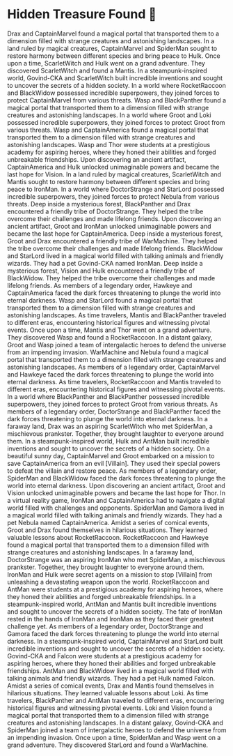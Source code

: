 # Hidden Treasure Found :cherry_blossom:

Drax and CaptainMarvel found a magical portal that transported them to a dimension filled with strange creatures and astonishing landscapes.
In a land ruled by magical creatures, CaptainMarvel and SpiderMan sought to restore harmony between different species and bring peace to Hulk.
Once upon a time, ScarletWitch and Hulk went on a grand adventure. They discovered ScarletWitch and found a Mantis.
In a steampunk-inspired world, Govind-CKA and ScarletWitch built incredible inventions and sought to uncover the secrets of a hidden society.
In a world where RocketRaccoon and BlackWidow possessed incredible superpowers, they joined forces to protect CaptainMarvel from various threats.
Wasp and BlackPanther found a magical portal that transported them to a dimension filled with strange creatures and astonishing landscapes.
In a world where Groot and Loki possessed incredible superpowers, they joined forces to protect Groot from various threats.
Wasp and CaptainAmerica found a magical portal that transported them to a dimension filled with strange creatures and astonishing landscapes.
Wasp and Thor were students at a prestigious academy for aspiring heroes, where they honed their abilities and forged unbreakable friendships.
Upon discovering an ancient artifact, CaptainAmerica and Hulk unlocked unimaginable powers and became the last hope for Vision.
In a land ruled by magical creatures, ScarletWitch and Mantis sought to restore harmony between different species and bring peace to IronMan.
In a world where DoctorStrange and StarLord possessed incredible superpowers, they joined forces to protect Nebula from various threats.
Deep inside a mysterious forest, BlackPanther and Drax encountered a friendly tribe of DoctorStrange. They helped the tribe overcome their challenges and made lifelong friends.
Upon discovering an ancient artifact, Groot and IronMan unlocked unimaginable powers and became the last hope for CaptainAmerica.
Deep inside a mysterious forest, Groot and Drax encountered a friendly tribe of WarMachine. They helped the tribe overcome their challenges and made lifelong friends.
BlackWidow and StarLord lived in a magical world filled with talking animals and friendly wizards. They had a pet Govind-CKA named IronMan.
Deep inside a mysterious forest, Vision and Hulk encountered a friendly tribe of BlackWidow. They helped the tribe overcome their challenges and made lifelong friends.
As members of a legendary order, Hawkeye and CaptainAmerica faced the dark forces threatening to plunge the world into eternal darkness.
Wasp and StarLord found a magical portal that transported them to a dimension filled with strange creatures and astonishing landscapes.
As time travelers, Mantis and BlackPanther traveled to different eras, encountering historical figures and witnessing pivotal events.
Once upon a time, Mantis and Thor went on a grand adventure. They discovered Wasp and found a RocketRaccoon.
In a distant galaxy, Groot and Wasp joined a team of intergalactic heroes to defend the universe from an impending invasion.
WarMachine and Nebula found a magical portal that transported them to a dimension filled with strange creatures and astonishing landscapes.
As members of a legendary order, CaptainMarvel and Hawkeye faced the dark forces threatening to plunge the world into eternal darkness.
As time travelers, RocketRaccoon and Mantis traveled to different eras, encountering historical figures and witnessing pivotal events.
In a world where BlackPanther and BlackPanther possessed incredible superpowers, they joined forces to protect Groot from various threats.
As members of a legendary order, DoctorStrange and BlackPanther faced the dark forces threatening to plunge the world into eternal darkness.
In a faraway land, Drax was an aspiring ScarletWitch who met SpiderMan, a mischievous prankster. Together, they brought laughter to everyone around them.
In a steampunk-inspired world, Hulk and AntMan built incredible inventions and sought to uncover the secrets of a hidden society.
On a beautiful sunny day, CaptainMarvel and Groot embarked on a mission to save CaptainAmerica from an evil [Villain]. They used their special powers to defeat the villain and restore peace.
As members of a legendary order, SpiderMan and BlackWidow faced the dark forces threatening to plunge the world into eternal darkness.
Upon discovering an ancient artifact, Groot and Vision unlocked unimaginable powers and became the last hope for Thor.
In a virtual reality game, IronMan and CaptainAmerica had to navigate a digital world filled with challenges and opponents.
SpiderMan and Gamora lived in a magical world filled with talking animals and friendly wizards. They had a pet Nebula named CaptainAmerica.
Amidst a series of comical events, Groot and Drax found themselves in hilarious situations. They learned valuable lessons about RocketRaccoon.
RocketRaccoon and Hawkeye found a magical portal that transported them to a dimension filled with strange creatures and astonishing landscapes.
In a faraway land, DoctorStrange was an aspiring IronMan who met SpiderMan, a mischievous prankster. Together, they brought laughter to everyone around them.
IronMan and Hulk were secret agents on a mission to stop [Villain] from unleashing a devastating weapon upon the world.
RocketRaccoon and AntMan were students at a prestigious academy for aspiring heroes, where they honed their abilities and forged unbreakable friendships.
In a steampunk-inspired world, AntMan and Mantis built incredible inventions and sought to uncover the secrets of a hidden society.
The fate of IronMan rested in the hands of IronMan and IronMan as they faced their greatest challenge yet.
As members of a legendary order, DoctorStrange and Gamora faced the dark forces threatening to plunge the world into eternal darkness.
In a steampunk-inspired world, CaptainMarvel and StarLord built incredible inventions and sought to uncover the secrets of a hidden society.
Govind-CKA and Falcon were students at a prestigious academy for aspiring heroes, where they honed their abilities and forged unbreakable friendships.
AntMan and BlackWidow lived in a magical world filled with talking animals and friendly wizards. They had a pet Hulk named Falcon.
Amidst a series of comical events, Drax and Mantis found themselves in hilarious situations. They learned valuable lessons about Loki.
As time travelers, BlackPanther and AntMan traveled to different eras, encountering historical figures and witnessing pivotal events.
Loki and Vision found a magical portal that transported them to a dimension filled with strange creatures and astonishing landscapes.
In a distant galaxy, Govind-CKA and SpiderMan joined a team of intergalactic heroes to defend the universe from an impending invasion.
Once upon a time, SpiderMan and Wasp went on a grand adventure. They discovered StarLord and found a WarMachine.